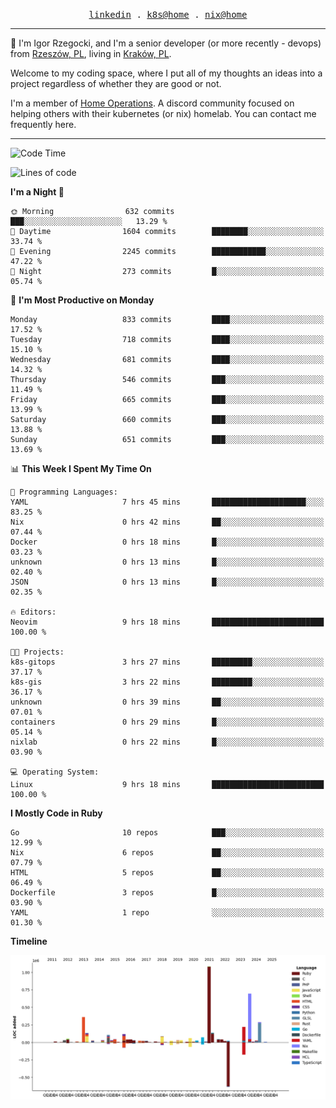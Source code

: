 <p align="center">
  <samp>
    <a href="https://www.linkedin.com/in/ajgon">linkedin</a> .
    <a href="https://github.com/deedee-ops/k8s-gitops">k8s@home</a> .
    <a href="https://github.com/deedee-ops/nixlab">nix@home</a>
  </samp>
</p>

----------------------------------------------------------------

:wave: I'm Igor Rzegocki, and I'm a senior developer (or more recently - devops) from [Rzeszów, PL](https://en.wikipedia.org/wiki/Rzesz%C3%B3w), living in [Kraków, PL](https://en.wikipedia.org/wiki/Krak%C3%B3w).

Welcome to my coding space, where I put all of my thoughts an ideas into a project regardless of whether they are good or not.

I'm a member of [Home Operations](https://discord.gg/home-operations). A discord community focused on helping others with their kubernetes (or nix) homelab. You can contact me frequently here.

----------------------------------------------------------------

<!--START_SECTION:waka-->
![Code Time](http://img.shields.io/badge/Code%20Time-326%20hrs%2042%20mins-blue)

![Lines of code](https://img.shields.io/badge/From%20Hello%20World%20I%27ve%20Written-4.1%20million%20lines%20of%20code-blue)

**I'm a Night 🦉** 

```text
🌞 Morning                632 commits         ███░░░░░░░░░░░░░░░░░░░░░░   13.29 % 
🌆 Daytime                1604 commits        ████████░░░░░░░░░░░░░░░░░   33.74 % 
🌃 Evening                2245 commits        ████████████░░░░░░░░░░░░░   47.22 % 
🌙 Night                  273 commits         █░░░░░░░░░░░░░░░░░░░░░░░░   05.74 % 
```
📅 **I'm Most Productive on Monday** 

```text
Monday                   833 commits         ████░░░░░░░░░░░░░░░░░░░░░   17.52 % 
Tuesday                  718 commits         ████░░░░░░░░░░░░░░░░░░░░░   15.10 % 
Wednesday                681 commits         ████░░░░░░░░░░░░░░░░░░░░░   14.32 % 
Thursday                 546 commits         ███░░░░░░░░░░░░░░░░░░░░░░   11.49 % 
Friday                   665 commits         ███░░░░░░░░░░░░░░░░░░░░░░   13.99 % 
Saturday                 660 commits         ███░░░░░░░░░░░░░░░░░░░░░░   13.88 % 
Sunday                   651 commits         ███░░░░░░░░░░░░░░░░░░░░░░   13.69 % 
```


📊 **This Week I Spent My Time On** 

```text
💬 Programming Languages: 
YAML                     7 hrs 45 mins       █████████████████████░░░░   83.25 % 
Nix                      0 hrs 42 mins       ██░░░░░░░░░░░░░░░░░░░░░░░   07.44 % 
Docker                   0 hrs 18 mins       █░░░░░░░░░░░░░░░░░░░░░░░░   03.23 % 
unknown                  0 hrs 13 mins       █░░░░░░░░░░░░░░░░░░░░░░░░   02.40 % 
JSON                     0 hrs 13 mins       █░░░░░░░░░░░░░░░░░░░░░░░░   02.35 % 

🔥 Editors: 
Neovim                   9 hrs 18 mins       █████████████████████████   100.00 % 

🐱‍💻 Projects: 
k8s-gitops               3 hrs 27 mins       █████████░░░░░░░░░░░░░░░░   37.17 % 
k8s-gis                  3 hrs 22 mins       █████████░░░░░░░░░░░░░░░░   36.17 % 
unknown                  0 hrs 39 mins       ██░░░░░░░░░░░░░░░░░░░░░░░   07.01 % 
containers               0 hrs 29 mins       █░░░░░░░░░░░░░░░░░░░░░░░░   05.14 % 
nixlab                   0 hrs 22 mins       █░░░░░░░░░░░░░░░░░░░░░░░░   03.90 % 

💻 Operating System: 
Linux                    9 hrs 18 mins       █████████████████████████   100.00 % 
```

**I Mostly Code in Ruby** 

```text
Go                       10 repos            ███░░░░░░░░░░░░░░░░░░░░░░   12.99 % 
Nix                      6 repos             ██░░░░░░░░░░░░░░░░░░░░░░░   07.79 % 
HTML                     5 repos             ██░░░░░░░░░░░░░░░░░░░░░░░   06.49 % 
Dockerfile               3 repos             █░░░░░░░░░░░░░░░░░░░░░░░░   03.90 % 
YAML                     1 repo              ░░░░░░░░░░░░░░░░░░░░░░░░░   01.30 % 
```



**Timeline**

![Lines of Code chart](https://raw.githubusercontent.com/ajgon/ajgon/master/assets/bar_graph.png)


<!--END_SECTION:waka-->
